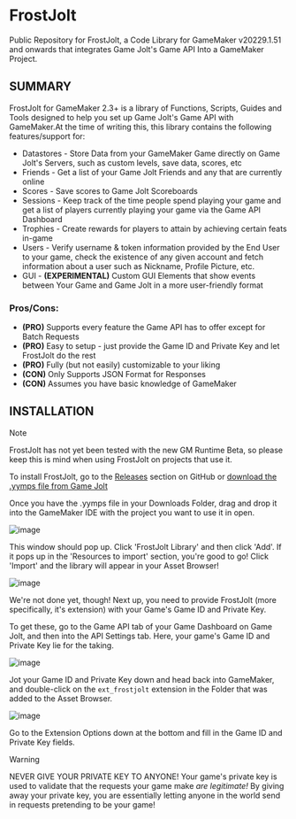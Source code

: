 # FrostJolt
Public Repository for FrostJolt, a Code Library for GameMaker v20229.1.51 and onwards that integrates Game Jolt's Game API Into a GameMaker Project.

## SUMMARY

FrostJolt for GameMaker 2.3+ is a library of Functions, Scripts, Guides and Tools designed to help you set up Game Jolt's Game API with GameMaker.At the time of writing this, this library contains the following features/support for:

- Datastores - Store Data from your GameMaker Game directly on Game Jolt's Servers, such as custom levels, save data, scores, etc
- Friends - Get a list of your Game Jolt Friends and any that are currently online
- Scores - Save scores to Game Jolt Scoreboards
- Sessions - Keep track of the time people spend playing your game and get a list of players currently playing your game via the Game API Dashboard
- Trophies - Create rewards for players to attain by achieving certain feats in-game
- Users - Verify username & token information provided by the End User to your game, check the existence of any given account and fetch information about a user such as Nickname, Profile Picture, etc.
- GUI - **(EXPERIMENTAL)** Custom GUI Elements that show events between Your Game and Game Jolt in a more user-friendly format

### Pros/Cons:

- **(PRO)** Supports every feature the Game API has to offer except for Batch Requests
- **(PRO)** Easy to setup - just provide the Game ID and Private Key and let FrostJolt do the rest
- **(PRO)** Fully (but not easily) customizable to your liking
- **(CON)** Only Supports JSON Format for Responses
- **(CON)** Assumes you have basic knowledge of GameMaker

## INSTALLATION

>[!NOTE]
> FrostJolt has not yet been tested with the new GM Runtime Beta, so please keep this is mind when using FrostJolt on projects that use it.

To install FrostJolt, go to the [Releases](https://github.com/WinterBlox/FrostJolt/releases) section on GitHub or [download the .yymps file from Game Jolt](https://gamejolt.com/games/frostjoltgm/765026)

Once you have the .yymps file in your Downloads Folder, drag and drop it into the GameMaker IDE with the project you want to use it in open.

![image](https://github.com/WinterBlox/FrostJolt/assets/85455589/67b8e4f7-ef27-4de0-9d1e-88b629040f86)

This window should pop up. Click 'FrostJolt Library' and then click 'Add'. If it pops up in the 'Resources to import' section, you're good to go! Click 'Import' and the library will appear in your Asset Browser!

![image](https://github.com/WinterBlox/FrostJolt/assets/85455589/abf6b84a-745a-472d-94db-48cebb828257)

We're not done yet, though! Next up, you need to provide FrostJolt (more specifically, it's extension) with your Game's Game ID and Private Key.

To get these, go to the Game API tab of your Game Dashboard on Game Jolt, and then into the API Settings tab. Here, your game's Game ID and Private Key lie for the taking.

![image](https://github.com/WinterBlox/FrostJolt/assets/85455589/21d56320-1057-430d-8fcd-6139d66499e9)

Jot your Game ID and Private Key down and head back into GameMaker, and double-click on the `ext_frostjolt` extension in the Folder that was added to the Asset Browser.

![image](https://github.com/WinterBlox/FrostJolt/assets/85455589/5e8186e7-2ae2-4f23-a933-b51f1a15f7e2)

Go to the Extension Options down at the bottom and fill in the Game ID and Private Key fields.

>[!WARNING]
> NEVER GIVE YOUR PRIVATE KEY TO ANYONE! Your game's private key is used to validate that the requests your game make *are legitimate!* By giving away your private key, you are essentially letting anyone in the world send in requests pretending to be your game!



